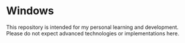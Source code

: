 # Windows

This repository is intended for my personal learning and development.
Please do not expect advanced technologies or implementations here.
